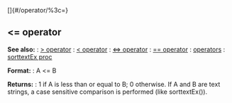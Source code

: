 []{#/operator/%3c=}
## \<= operator
**See also:**
:   [\> operator](#/operator/%3e)
:   [\< operator](#/operator/%3c)
:   [\<=\> operator](#/operator/%3c=%3e)
:   [== operator](#/operator/==)
:   [operators](#/operator)
:   [sorttextEx proc](#/proc/sorttextEx)
<!-- -->
**Format:**
:   A \<= B
<!-- -->
**Returns:**
:   1 if A is less than or equal to B; 0 otherwise.
If A and B are text strings, a case sensitive comparison is performed
(like sorttextEx()).